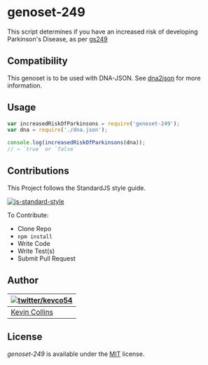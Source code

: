 # genoset-249

This script determines if you have an increased risk of developing Parkinson's Disease, as per [gs249](http://www.snpedia.com/index.php/Gs249)

## Compatibility

This genoset is to be used with DNA-JSON. See [dna2json](https://github.com/genomejs/dna2json) for more information.

## Usage

```js
var increasedRiskOfParkinsons = require('genoset-249');
var dna = require('./dna.json');

console.log(increasedRiskOfParkinsons(dna));
// → `true` or `false`
```

## Contributions

This Project follows the StandardJS style guide.

[![js-standard-style](https://cdn.rawgit.com/feross/standard/master/badge.svg)](https://github.com/feross/standard)

To Contribute:

- Clone Repo
- `npm install`
- Write Code
- Write Test(s)
- Submit Pull Request


## Author

| [![twitter/kevco54](https://gravatar.com/avatar/c3f0cac49ad7d267cb58499a86bfdd19)](https://twitter.com/kevco54 "Follow @kevco54 on Twitter") |
|---|
| [Kevin Collins](https://iamkevin.co/) |

## License

_genoset-249_ is available under the [MIT](https://mths.be/mit) license.
